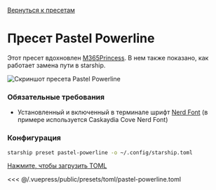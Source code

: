 [Вернуться к пресетам](./README.md#pastel-powerline)

# Пресет Pastel Powerline

Этот пресет вдохновлен [M365Princess](https://github.com/JanDeDobbeleer/oh-my-posh/blob/main/themes/M365Princess.omp.json). В нем также показано, как работает замена пути в starship.

![Скриншот пресета Pastel Powerline](/presets/img/pastel-powerline.png)

### Обязательные требования

- Установленный и включенный в терминале шрифт [Nerd Font](https://www.nerdfonts.com/) (в примере используется Caskaydia Cove Nerd Font)

### Конфигурация

```sh
starship preset pastel-powerline -o ~/.config/starship.toml
```

[Нажмите, чтобы загрузить TOML](/presets/toml/pastel-powerline.toml)

<<< @/.vuepress/public/presets/toml/pastel-powerline.toml

